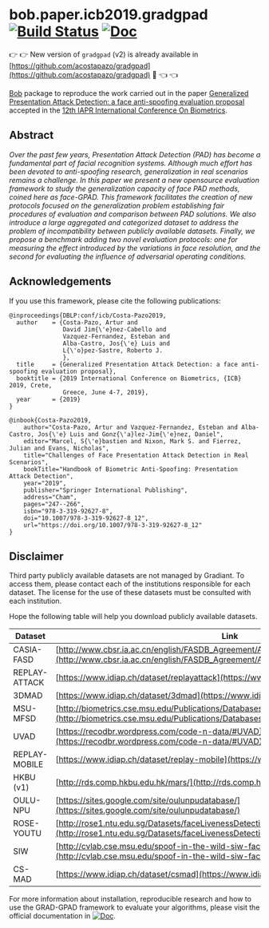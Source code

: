 # bob.paper.icb2019.gradgpad [![Build Status](https://travis-ci.org/Gradiant/bob.paper.icb2019.gradgpad.svg?branch=master)](https://travis-ci.org/Gradiant/bob.paper.icb2019.gradgpad) [![Doc](http://img.shields.io/badge/docs-latest-green.svg)](https://gradiant.github.io/bob.paper.icb2019.gradgpad/) 

 
 👉 👉 New version of `gradgpad` (v2) is already available in [https://github.com/acostapazo/gradgpad](https://github.com/acostapazo/gradgpad) 🗿 👈 👈
 
 
[Bob](https://www.idiap.ch/software/bob/) package to reproduce the work carried out in the paper [Generalized Presentation Attack Detection: a face anti-spoofing evaluation proposal](https://arxiv.org/abs/1904.06213) accepted in the [12th IAPR International Conference On Biometrics](http://www.icb2019.org/).

## Abstract 

_Over the past few years, Presentation Attack Detection (PAD) has become a fundamental part of facial recognition systems. Although much effort has been devoted to anti-spoofing research, generalization in real scenarios remains a challenge. In this paper we present a new opensource evaluation framework to study the generalization capacity of face PAD methods, coined here as face-GPAD. This framework facilitates the creation of new protocols focused on the generalization problem establishing fair procedures of evaluation and comparison between PAD solutions. We also introduce a large aggregated and categorized dataset to address the problem of incompatibility between publicly available datasets. Finally, we propose a benchmark adding two novel evaluation protocols: one for measuring the effect introduced by the variations in face resolution, and the second for evaluating the influence of adversarial operating conditions._

## Acknowledgements

If you use this framework, please cite the following publications:

~~~
@inproceedings{DBLP:conf/icb/Costa-Pazo2019,
  author    = {Costa-Pazo, Artur and
               David Jim{\'e}nez-Cabello and
               Vazquez-Fernandez, Esteban and
               Alba-Castro, Jos{\'e} Luis and
               L{\'o}pez-Sastre, Roberto J.
               },
  title     = {Generalized Presentation Attack Detection: a face anti-spoofing evaluation proposal},
  booktitle = {2019 International Conference on Biometrics, {ICB} 2019, Crete,
               Greece, June 4-7, 2019},
  year      = {2019}
}

@inbook{Costa-Pazo2019,
    author="Costa-Pazo, Artur and Vazquez-Fernandez, Esteban and Alba-Castro, Jos{\'e} Luis and Gonz{\'a}lez-Jim{\'e}nez, Daniel",
    editor="Marcel, S{\'e}bastien and Nixon, Mark S. and Fierrez, Julian and Evans, Nicholas",
    title="Challenges of Face Presentation Attack Detection in Real Scenarios",
    bookTitle="Handbook of Biometric Anti-Spoofing: Presentation Attack Detection",
    year="2019",
    publisher="Springer International Publishing",
    address="Cham",
    pages="247--266",
    isbn="978-3-319-92627-8",
    doi="10.1007/978-3-319-92627-8_12",
    url="https://doi.org/10.1007/978-3-319-92627-8_12"
}
~~~

## Disclaimer 

Third party publicly available datasets are not managed by Gradiant. 
To access them, please contact each of the institutions responsible for 
each dataset. The license for the use of these datasets must be consulted
with each institution.

Hope the following table will help you download publicly available datasets.

| Dataset | Link | 
| --- | --- | 
| CASIA-FASD | [http://www.cbsr.ia.ac.cn/english/FASDB_Agreement/Agreement.pdf](http://www.cbsr.ia.ac.cn/english/FASDB_Agreement/Agreement.pdf) |
| REPLAY-ATTACK | [https://www.idiap.ch/dataset/replayattack](https://www.idiap.ch/dataset/replayattack) | 
| 3DMAD | [https://www.idiap.ch/dataset/3dmad](https://www.idiap.ch/dataset/3dmad) | 
| MSU-MFSD | [http://biometrics.cse.msu.edu/Publications/Databases/MSUMobileFaceSpoofing/index.htm](http://biometrics.cse.msu.edu/Publications/Databases/MSUMobileFaceSpoofing/index.htm) | 
| UVAD | [https://recodbr.wordpress.com/code-n-data/#UVAD](https://recodbr.wordpress.com/code-n-data/#UVAD) | 
| REPLAY-MOBILE | [https://www.idiap.ch/dataset/replay-mobile](https://www.idiap.ch/dataset/replay-mobile) | 
| HKBU (v1) | [http://rds.comp.hkbu.edu.hk/mars/](http://rds.comp.hkbu.edu.hk/mars/) |
| OULU-NPU  | [https://sites.google.com/site/oulunpudatabase/](https://sites.google.com/site/oulunpudatabase/) | 
| ROSE-YOUTU | [http://rose1.ntu.edu.sg/Datasets/faceLivenessDetection.asp](http://rose1.ntu.edu.sg/Datasets/faceLivenessDetection.asp) | 
| SIW | [http://cvlab.cse.msu.edu/spoof-in-the-wild-siw-face-anti-spoofing-database.html](http://cvlab.cse.msu.edu/spoof-in-the-wild-siw-face-anti-spoofing-database.html) | 
| CS-MAD | [https://www.idiap.ch/dataset/csmad](https://www.idiap.ch/dataset/csmad) | 


For more information about installation, reproducible research and how to use the GRAD-GPAD framework to evaluate your algorithms, please visit the official documentation in [![Doc](http://img.shields.io/badge/docs-latest-green.svg)](https://gradiant.github.io/bob.paper.icb2019.gradgpad/).




